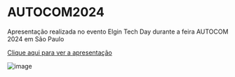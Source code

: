 # AUTOCOM2024
Apresentação realizada no evento Elgin Tech Day durante a feira AUTOCOM 2024 em São Paulo<br>


[Clique aqui para ver a apresentação](https://github.com/mfilipak/AUTOCOM2024/blob/main/ELGIN%20TECH%20DAY%202024%20-%20IA.pdf)<br>

![image](https://github.com/mfilipak/AUTOCOM2024/assets/38990743/88ebba3f-3775-4774-bc53-63d1ea6e1c21)


